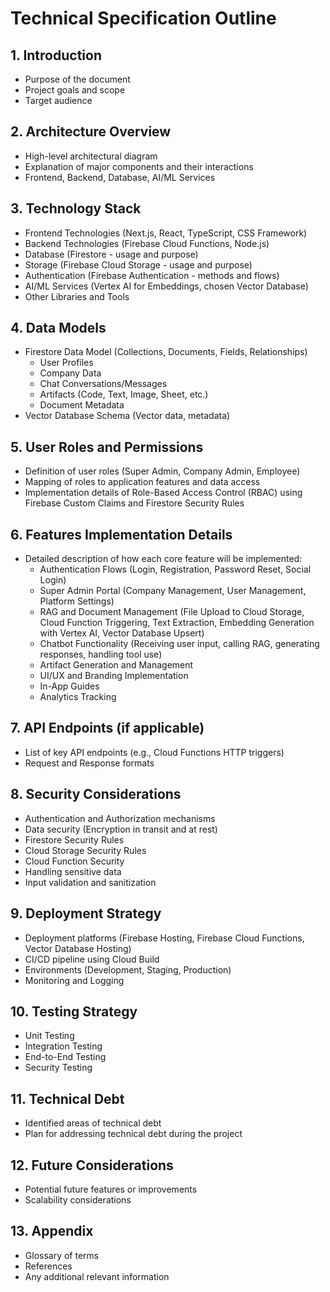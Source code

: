 # Technical Specification Outline

## 1. Introduction
-   Purpose of the document
-   Project goals and scope
-   Target audience

## 2. Architecture Overview
-   High-level architectural diagram
-   Explanation of major components and their interactions
-   Frontend, Backend, Database, AI/ML Services

## 3. Technology Stack
-   Frontend Technologies (Next.js, React, TypeScript, CSS Framework)
-   Backend Technologies (Firebase Cloud Functions, Node.js)
-   Database (Firestore - usage and purpose)
-   Storage (Firebase Cloud Storage - usage and purpose)
-   Authentication (Firebase Authentication - methods and flows)
-   AI/ML Services (Vertex AI for Embeddings, chosen Vector Database)
-   Other Libraries and Tools

## 4. Data Models
-   Firestore Data Model (Collections, Documents, Fields, Relationships)
    -   User Profiles
    -   Company Data
    -   Chat Conversations/Messages
    -   Artifacts (Code, Text, Image, Sheet, etc.)
    -   Document Metadata
-   Vector Database Schema (Vector data, metadata)

## 5. User Roles and Permissions
-   Definition of user roles (Super Admin, Company Admin, Employee)
-   Mapping of roles to application features and data access
-   Implementation details of Role-Based Access Control (RBAC) using Firebase Custom Claims and Firestore Security Rules

## 6. Features Implementation Details
-   Detailed description of how each core feature will be implemented:
    -   Authentication Flows (Login, Registration, Password Reset, Social Login)
    -   Super Admin Portal (Company Management, User Management, Platform Settings)
    -   RAG and Document Management (File Upload to Cloud Storage, Cloud Function Triggering, Text Extraction, Embedding Generation with Vertex AI, Vector Database Upsert)
    -   Chatbot Functionality (Receiving user input, calling RAG, generating responses, handling tool use)
    -   Artifact Generation and Management
    -   UI/UX and Branding Implementation
    -   In-App Guides
    -   Analytics Tracking

## 7. API Endpoints (if applicable)
-   List of key API endpoints (e.g., Cloud Functions HTTP triggers)
-   Request and Response formats

## 8. Security Considerations
-   Authentication and Authorization mechanisms
-   Data security (Encryption in transit and at rest)
-   Firestore Security Rules
-   Cloud Storage Security Rules
-   Cloud Function Security
-   Handling sensitive data
-   Input validation and sanitization

## 9. Deployment Strategy
-   Deployment platforms (Firebase Hosting, Firebase Cloud Functions, Vector Database Hosting)
-   CI/CD pipeline using Cloud Build
-   Environments (Development, Staging, Production)
-   Monitoring and Logging

## 10. Testing Strategy
-   Unit Testing
-   Integration Testing
-   End-to-End Testing
-   Security Testing

## 11. Technical Debt
-   Identified areas of technical debt
-   Plan for addressing technical debt during the project

## 12. Future Considerations
-   Potential future features or improvements
-   Scalability considerations

## 13. Appendix
-   Glossary of terms
-   References
-   Any additional relevant information